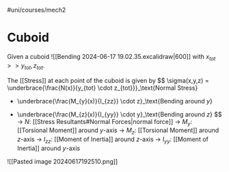 #uni/courses/mech2 

# Cuboid

Given a cuboid
![[Bending 2024-06-17 19.02.35.excalidraw|600]]
with $x_{tot} >> y_{tot}, z_{tot}$.

The [[Stress]] at each point of the cuboid is given by
$$
\sigma(x,y,z) = 
\underbrace{\frac{N(x)}{y_{tot} \cdot z_{tot}}}_\text{Normal Stress}
+ \underbrace{\frac{M_{y}(x)}{I_{zz}} \cdot z}_\text{Bending around $y$}
- \underbrace{\frac{M_{z}(x)}{I_{yy}} \cdot y}_\text{Bending around $z$}
$$
-> $N$: [[Stress Resultants#Normal Forces|normal force]]
-> $M_{y}$: [[Torsional Moment]] around $y$-axis
-> $M_{z}$: [[Torsional Moment]] around $z$-axis
-> $I_{zz}$: [[Moment of Inertia]] around $z$-axis
-> $I_{yy}$: [[Moment of Inertia]] around $y$-axis

![[Pasted image 20240617192510.png]]

